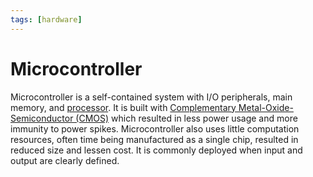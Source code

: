 ```yaml
---
tags: [hardware]
---
```


# Microcontroller

Microcontroller is a self-contained system with I/O peripherals, main memory,
and [processor](202404051142.md). It is built with
[Complementary Metal-Oxide-Semiconductor (CMOS)](202404051246.md) which resulted
in less power usage and more immunity to power spikes. Microcontroller also uses
little computation resources, often time being manufactured as a single chip,
resulted in reduced size and lessen cost. It is commonly deployed when input and
output are clearly defined.

